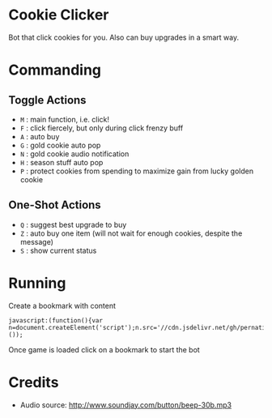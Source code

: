 # Cookie Clicker

Bot that click cookies for you. Also can buy upgrades in a smart way.

# Commanding

## Toggle Actions

- `M` : main function, i.e. click!
- `F` : click fiercely, but only during click frenzy buff
- `A` : auto buy
- `G` : gold cookie auto pop
- `N` : gold cookie audio notification
- `H` : season stuff auto pop
- `P` : protect cookies from spending to maximize gain from lucky golden cookie

## One-Shot Actions

- `Q` : suggest best upgrade to buy
- `Z` : auto buy one item (will not wait for enough cookies, despite the message)
- `S` : show current status

# Running

Create a bookmark with content
```
javascript:(function(){var n=document.createElement('script');n.src='//cdn.jsdelivr.net/gh/pernatiy/cc@v1.1.0/cc.js';document.body.appendChild(n);}());
```
Once game is loaded click on a bookmark to start the bot

# Credits

- Audio source: http://www.soundjay.com/button/beep-30b.mp3
